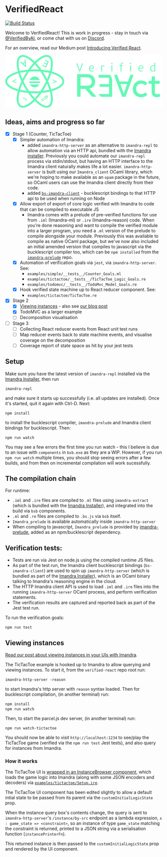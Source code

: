 # VerifiedReact

[![Build Status](https://github.com/2lambda123/imandra-ai-verified-react/actions/workflows/build.yml/badge.svg?branch=master)](https://github.com/2lambda123/imandra-ai-verified-react/actions)

Welcome to VerifiedReact! This is work in progress - stay in touch via [@VerifiedByAI](https://www.twitter.com/verifiedbyai), or come chat with us on [Discord](https://discord.gg/byQApJ3).

For an overview, read our Medium post [Introducing Verified React](https://medium.com/imandra/introducing-verified-react-9c2ef03f821b).

![Verified React logo](/verified-react-logo.png)

## Ideas, aims and progress so far

- [x] Stage 1  (Counter, TicTacToe)
  - [x] Simpler automation of Imandra:
    - added `imandra-http-server` as an alternative to `imandra-repl` to allow automation via an HTTP api, bundled with the [Imandra installer](https://docs.imandra.ai/imandra-docs/notebooks/installation-simple/). Previously you could automate our `imandra-repl` process via stdin/stdout, but having an HTTP interface to the Imandra client naturally makes life a lot easier. `imandra-http-server` is built using our `Imandra_client` OCaml library, which we're hoping to make available as an `opam` package in the future, so OCaml users can use the Imandra client directly from their code.
    - added [`bs-imandra-client`](https://github.com/AestheticIntegration/bs-imandra-client) - bucklescript bindings to that HTTP api to be used when running on Node
  - [x] Allow export of export of core logic verified with Imandra to code that can be compiled to executable JS
    - Imandra comes with a prelude of pre-verified functions for use from `.iml` (Imandra-ml) or `.ire` (Imandra-reason) code. When you're done reasoning and want to compile the verified module into a larger program, you need a `.ml` version of the prelude to compile alongside your module. Previously this was available to compile as native OCaml package, but we've now also included an initial amended version that compiles to javascript via the bucklescript compiler too, which can be `npm installed` from the [`imandra-prelude`](https://github.com/AestheticIntegration/imandra-prelude) repo.
  - [x] Automation of verification goals via `jest`, via `imandra-http-server`. See:
    - `examples/simple/__tests__/Counter_Goals.ml`
    - `examples/tictactoe/__tests__/TicTacToe_Logic_Goals.re`
    - `examples/todomvc/__tests__/TodoMvc_Model_Goals.re`
  - [x] Hook verified state machine up to React reducer component. See:
    - `examples/tictactoe/TicTacToe.re`

- [x] Stage 2
  - [x] [Viewing instances](#viewing-instances) - also see [our blog post](https://medium.com/imandra/constraint-solving-your-uis-8933f4cf8927)
  - [x] TodoMVC as a larger example
  - [ ] Decomposition visualisation

- [ ] Stage 3
  - [ ] Collecting React reducer events from React unit test runs
  - [ ] Map reducer events back to state machine events, and visualise coverage on the decomposition
  - [ ] Coverage report of state space as hit by your jest tests

## Setup

Make sure you have the latest version of `imandra-repl` installed via the [Imandra Installer](https://docs.imandra.ai/imandra-docs/notebooks/installation/), then run

    imandra-repl

and make sure it starts up successfully (i.e. all updates are installed). Once it's started, quit it again with Ctrl-D. Next:

    npm install

to install the bucklescript compiler, `imandra-prelude` and Imandra client bindings for bucklescript. Then:

    npm run watch

You may see a few errors the first time you run watch - this I believe is due to an issue with `components` in `bsb.exe` as they are a WIP. However, if you run `npm run watch` multiple times, you should stop seeing errors after a few builds, and from then on incremental compilation will work sucessfully.

## The compilation chain

For runtime:

- `.iml` and `.ire` files are compiled to `.ml` files using `imandra-extract` (which is bundled with the [Imandra Installer](https://docs.imandra.ai/imandra-docs/notebooks/installation/)), and integrated into the build via `bsb` components.
- `.ml` and `.re` files are compiled to `.bs.js` via `bsb` itself.
- `Imandra_prelude` is available automatically inside `imandra-http-server`
- When compiling to javascript, `Imandra_prelude` is provided by [imandra-prelude](https://github.com/AestheticIntegration/imandra-prelude), added as an npm/bucklescript dependency.

## Verification tests:

- Tests are run via Jest on node.js using the compiled runtime JS files.
- As part of the test run, the Imandra client bucklescript bindings (`bs-imandra-client`) are used to spin up `imandra-http-server` (which is bundled as part of the [Imandra Installer](https://docs.imandra.ai/imandra-docs/notebooks/installation/)), which is an OCaml binary talking to Imandra's reasoning engine in the cloud.
- The HTTP Imandra client API is used to load `.iml` and `.ire` files into the running `imandra-http-server` OCaml process, and perform verification statements.
- The verification results are captured and reported back as part of the Jest test run.

To run the verification goals:

    npm run test

## Viewing instances

[Read our post about viewing instances in your UIs with Imandra](https://medium.com/imandra/constraint-solving-your-uis-8933f4cf8927).

The TicTacToe example is hooked up to Imandra to allow querying and viewing instances. To start it, from the `verified-react` repo root run:

    imandra-http-server -reason

to start Imandra's http server with `reason` syntax loaded. Then for bucklescript compilation, (in another terminal) run:

    npm install
    npm run watch

Then, to start the parcel.js dev server, (in another terminal) run:

    npm run watch-tictactoe

You should now be able to visit `http://localhost:1234` to see/play the TicTacToe game (verified via the `npm run test` Jest tests), and also query for instances from Imandra.

### How it works

The TicTacToe UI is [wrapped in an InstanceBrowser component](./examples/tictactoe/Index.re), which loads the game logic into Imandra (along with some JSON encoders and decoders) via [`examples/tictactoe/Setup.ire`](examples/tictactoe/Setup.ire).

The TicTacToe UI component has been edited slightly to allow a default intial state to be passed from its parent via the `customInitialLogicState` prop.

When the instance query box's contents change, the query is sent to `imandra-http-server`'s `/instance/by-src` endpoint as a lambda expression, `x : game_state => <constraint>`, so an instance of type `game_state` matching the constraint is returned, printed to a JSON string via a serialisation function (`instancePrinterFn`).

This returned instance is then passed to the `customInitialLogicState` prop and rendered by the UI component.

